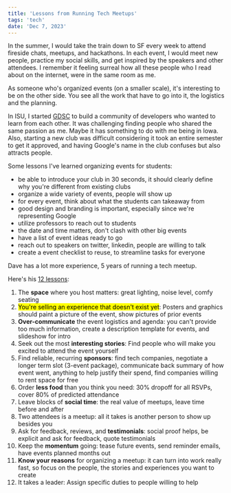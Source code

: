 ```yaml
---
title: 'Lessons from Running Tech Meetups'
tags: 'tech'
date: 'Dec 7, 2023'
---
```


In the summer, I would take the train down to SF every week to attend fireside chats, meetups, and hackathons. In each event, I would meet new people, practice my social skills, and get inspired by the speakers and other attendees. I remember it feeling surreal how all these people who I read about on the internet, were in the same room as me.

As someone who's organized events (on a smaller scale), it's interesting to be on the other side. You see all the work that have to go into it, the logistics and the planning.

In ISU, I started [GDSC](https://gdsc.community.dev/iowa-state-university/) to build a community of developers who wanted to learn from each other. It was challenging finding people who shared the same passion as me. Maybe it has something to do with me being in Iowa. Also, starting a new club was difficult considering it took an entire semester to get it approved, and having Google's name in the club confuses but also attracts people.

Some lessons I've learned organizing events for students:

- be able to introduce your club in 30 seconds, it should clearly define why you're different from existing clubs
- organize a wide variety of events, people will show up
- for every event, think about what the students can takeaway from
- good design and branding is important, especially since we're representing Google
- utilize professors to reach out to students
- the date and time matters, don't clash with other big events
- have a list of event ideas ready to go
- reach out to speakers on twitter, linkedin, people are willing to talk
- create a event checklist to reuse, to streamline tasks for everyone

Dave has a lot more experience, 5 years of running a tech meetup.

Here's his [12 lessons](https://davekiss.com/blog/12-lessons-from-5-years-of-running-a-tech-meetup):

1. The **space** where you host matters: great lighting, noise level, comfy seating
2. <mark>You're selling an experience that doesn't exist yet</mark>: Posters and graphics should paint a picture of the event, show pictures of prior events
3. **Over-communicate** the event logistics and agenda: you can't provide too much information, create a description template for events, and slideshow for intro
4. Seek out the most **interesting stories**: Find people who will make you excited to attend the event yourself
5. Find reliable, recurring **sponsors**: find tech companies, negotiate a longer term slot (3-event package), communicate back summary of how event went, anything to help justify their spend, find companies willing to rent space for free
6. Order **less food** than you think you need: 30% dropoff for all RSVPs, cover 80% of predicted attendance
7. Leave blocks of **social time**: the real value of meetups, leave time before and after
8. Two attendees is a meetup: all it takes is another person to show up besides you
9. Ask for feedback, reviews, and **testimonials**: social proof helps, be explicit and ask for feedback, quote testimonials
10. Keep the **momentum** going: tease future events, send reminder emails, have events planned months out
11. **Know your reasons** for organizing a meetup: it can turn into work really fast, so focus on the people, the stories and experiences you want to create
12. It takes a leader: Assign specific duties to people willing to help
